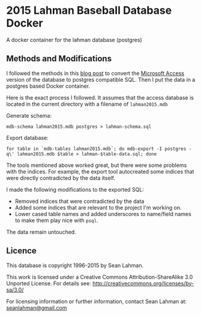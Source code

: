# 2015 Lahman Baseball Database Docker

A docker container for the lahman database (postgres)

## Methods and Modifications

I followed the methods in this [blog post](http://www.olschimke.eu/2012/08/07/importing-microsoft-access-mdb-into-postgresql-on-linux-postgres/) to convert the [Microsoft Access](http://seanlahman.com/files/database/lahman-mdb_2016-03-02.zip) version of the database to postgres compatible SQL. Then I put the data in a postgres based Docker container.

Here is the exact process I followed. It assumes that the access database is located in the current directory with a filename of `lahman2015.mdb`

Generate schema:
```
mdb-schema lahman2015.mdb postgres > lahman-schema.sql
```

Export database:
```
for table in `mdb-tables lahman2015.mdb`; do mdb-export -I postgres -q\' lahman2015.mdb $table > lahman-$table-data.sql; done
```

The tools mentioned above worked great, but there were some problems with the indices. For example, the export tool autocreated some indices that were directly contradicted by the data itself.

I made the following modifications to the exported SQL:

- Removed indices that were contradicted by the data
- Added some indices that are relevant to the project I'm working on.
- Lower cased table names and added underscores to name/field names to make them play nice with `psql`.

The data remain untouched.

## Licence

This database is copyright 1996-2015 by Sean Lahman.

This work is licensed under a Creative Commons Attribution-ShareAlike 3.0 Unported License. For details see: http://creativecommons.org/licenses/by-sa/3.0/

For licensing information or further information, contact Sean Lahman
at: seanlahman@gmail.com
